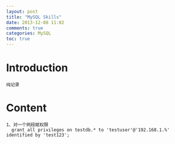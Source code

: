 ```yaml
---
layout: post
title: "MySQL Skills"
date: 2013-12-08 11:02
comments: true
categories: MySQL
toc: true
---
```

# Introduction
    纯记录
<!--more-->	
# Content
    1、对一个网段赋权限
	  grant all privileges on testdb.* to 'testuser'@'192.168.1.%'  identified by 'test123';

